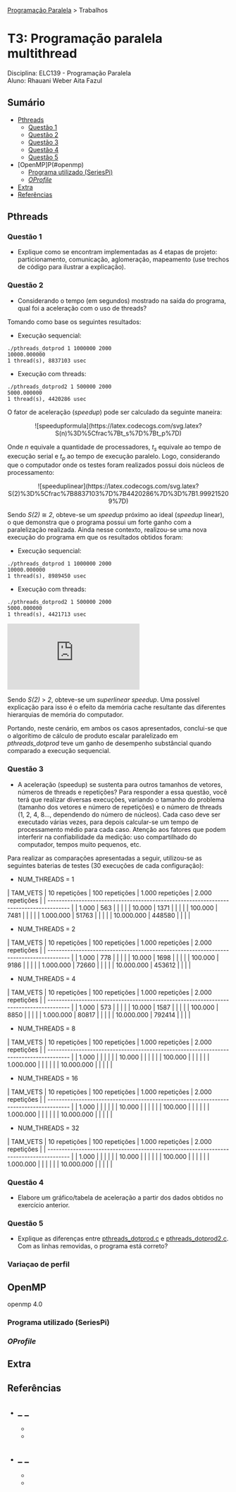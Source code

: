 [Programação Paralela](https://github.com/AndreaInfUFSM/elc139-2018a) > Trabalhos

# T3: Programação paralela multithread

Disciplina: ELC139 - Programação Paralela <br/>
Aluno: Rhauani Weber Aita Fazul

## Sumário

- [Pthreads](#pthreads)
	- [Questão 1](#questao-1)
	- [Questão 2](#questao-2)
	- [Questão 3](#questao-3)
	- [Questão 4](#questao-4)
	- [Questão 5](#questao-5)
- [OpenMP]P(#openmp)
	- [Programa utilizado (SeriesPi)](#seriespi)
	- [_OProfile_](#oprofile)
- [Extra](#extra)
- [Referências](#referencias)

<!-- Pthreads -->
## Pthreads

### Questão 1
- Explique como se encontram implementadas as 4 etapas de projeto: particionamento, comunicação, aglomeração, mapeamento (use trechos de código para ilustrar a explicação).

### Questão 2
- Considerando o tempo (em segundos) mostrado na saída do programa, qual foi a aceleração com o uso de threads?

Tomando como base os seguintes resultados:

- Execução sequencial:

```
./pthreads_dotprod 1 1000000 2000
10000.000000
1 thread(s), 8837103 usec
```

- Execução com threads:

```
./pthreads_dotprod2 1 500000 2000
5000.000000
1 thread(s), 4420286 usec
```
O fator de aceleração (_speedup_) pode ser calculado da seguinte maneira:

<p align="center">![speedupformula](https://latex.codecogs.com/svg.latex?S(n)%3D%5Cfrac%7Bt_s%7D%7Bt_p%7D)</p>

Onde _n_ equivale a quantidade de processadores, _t<sub>s</sub>_ equivale ao tempo de execução serial e _t<sub>p</sub>_ ao tempo de execução paralelo. Logo, considerando que o computador onde os testes foram realizados possui dois núcleos de processamento:

<p align="center">![speeduplinear](https://latex.codecogs.com/svg.latex?S(2)%3D%5Cfrac%7B8837103%7D%7B4420286%7D%3D%7B1.999215209%7D)</p>

Sendo _S(2)_ &cong; _2_, obteve-se um _speedup_ próximo ao ideal (_speedup_ linear), o que demonstra que o programa possui um forte ganho com a paralelização realizada. Ainda nesse contexto, realizou-se uma nova execução do programa em que os resultados obtidos foram:

- Execução sequencial:	

```
./pthreads_dotprod 1 1000000 2000
10000.000000
1 thread(s), 8989450 usec

```

- Execução com threads:

```
./pthreads_dotprod2 1 500000 2000
5000.000000
1 thread(s), 4421713 usec
```

![speedupsuperlinear](https://latex.codecogs.com/svg.latex?S(2)%3D%5Cfrac%7B8989450%7D%7B4421713%7D%3D%7B2.033024305%7D)

Sendo _S(2)_ > _2_, obteve-se um _superlinear speedup_. Uma possível explicação para isso é o efeito da memória cache resultante das diferentes hierarquias de memória do computador.

Portando, neste cenário, em ambos os casos apresentados, conclui-se que o algorítimo de cálculo de produto escalar paralelizado em _pthreads\_dotprod_ teve um ganho de desempenho substâncial quando comparado a execução sequencial.

### Questão 3
- A aceleração (speedup) se sustenta para outros tamanhos de vetores, números de threads e repetições? Para responder a essa questão, você terá que realizar diversas execuções, variando o tamanho do problema (tamanho dos vetores e número de repetições) e o número de threads (1, 2, 4, 8..., dependendo do número de núcleos). Cada caso deve ser executado várias vezes, para depois calcular-se um tempo de processamento médio para cada caso. Atenção aos fatores que podem interferir na confiabilidade da medição: uso compartilhado do computador, tempos muito pequenos, etc.

Para realizar as comparações apresentadas a seguir, utilizou-se as seguintes baterias de testes (30 execuções de cada configuração):

- NUM\_THREADS = 1			

| TAM\_VETS  |  10 repetições   |  100 repetições  | 1.000 repetições | 2.000 repetições |
| -------------------------------------------------------------------------------------- | 
| 1.000      | 	563		|		   |		      |			 |
| 10.000     |	1371		|		   |		      |			 |
| 100.000    |	7481		|		   |		      |			 |
| 1.000.000  |	51763		|		   |		      |			 |
| 10.000.000 |	448580		|		   |		      |			 |

- NUM\_THREADS = 2		

| TAM\_VETS  |  10 repetições   |  100 repetições  | 1.000 repetições | 2.000 repetições |
| -------------------------------------------------------------------------------------- | 
| 1.000      | 778		|		   |		      |			 |
| 10.000     | 1698		|		   |		      |			 |
| 100.000    | 9186		|		   |		      |			 |
| 1.000.000  | 72660		|		   |		      |			 |
| 10.000.000 | 453612		|		   |		      |			 |

- NUM\_THREADS = 4	

| TAM\_VETS  |  10 repetições   |  100 repetições  | 1.000 repetições | 2.000 repetições |
| -------------------------------------------------------------------------------------- | 
| 1.000      | 573		|		   |		      |			 |
| 10.000     | 1587		|		   |		      |			 |
| 100.000    | 8850		|		   |		      |			 |
| 1.000.000  | 80817		|		   |		      |			 |
| 10.000.000 | 792414		|		   |		      |			 |

- NUM\_THREADS = 8			        

| TAM\_VETS  |  10 repetições   |  100 repetições  | 1.000 repetições | 2.000 repetições |
| -------------------------------------------------------------------------------------- | 
| 1.000      | 			|		   |		      |			 |
| 10.000     |			|		   |		      |			 |
| 100.000    |			|		   |		      |			 |
| 1.000.000  |			|		   |		      |			 |
| 10.000.000 |			|		   |		      |			 |

- NUM\_THREADS = 16	

| TAM\_VETS  |  10 repetições   |  100 repetições  | 1.000 repetições | 2.000 repetições |
| -------------------------------------------------------------------------------------- | 
| 1.000      | 			|		   |		      |			 |
| 10.000     |			|		   |		      |			 |
| 100.000    |			|		   |		      |			 |
| 1.000.000  |			|		   |		      |			 |
| 10.000.000 |			|		   |		      |			 |

-  NUM\_THREADS = 32	       	                   

| TAM\_VETS  |  10 repetições   |  100 repetições  | 1.000 repetições | 2.000 repetições |
| -------------------------------------------------------------------------------------- | 
| 1.000      | 			|		   |		      |			 |
| 10.000     |			|		   |		      |			 |
| 100.000    |			|		   |		      |			 |
| 1.000.000  |			|		   |		      |			 |
| 10.000.000 |			|		   |		      |			 |

### Questão 4
- Elabore um gráfico/tabela de aceleração a partir dos dados obtidos no exercício anterior.

### Questão 5
- Explique as diferenças entre [pthreads_dotprod.c](pthreads_dotprod/pthreads_dotprod.c) e [pthreads_dotprod2.c](pthreads_dotprod/pthreads_dotprod2.c). Com as linhas removidas, o programa está correto? 


<a name="variacao"></a>
### Variaçao de perfil 
	
<a name="paralelizacao"></a>	

<!-- OpenMP -->
## OpenMP
openmp 4.0

<a name="seriespi"></a>
### Programa utilizado (SeriesPi)

### _OProfile_


## Extra

<!-- REFERÊNCIAS -->
<a name="referencias"></a>
## Referências 
- **_ _**
	-
	-
	-
- **_ _**
	-
	-
	-
